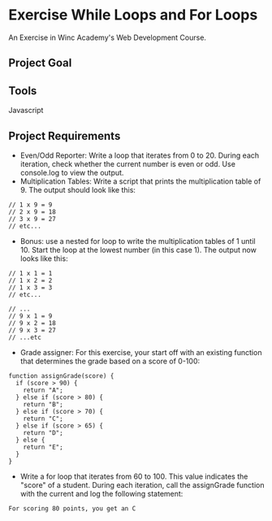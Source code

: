 # Exercise While Loops and For Loops
An Exercise in Winc Academy's Web Development Course.

## Project Goal

## Tools
Javascript

## Project Requirements
* Even/Odd Reporter: Write a loop that iterates from 0 to 20. During each iteration, check whether the current number is even or odd. Use console.log to view the output.
* Multiplication Tables: Write a script that prints the multiplication table of 9. The output should look like this:
```
// 1 x 9 = 9 
// 2 x 9 = 18 
// 3 x 9 = 27 
// etc...
```
* Bonus: use a nested for loop to write the multiplication tables of 1 until 10. Start the loop at the lowest number (in this case 1). The output now looks like this:
```
// 1 x 1 = 1 
// 1 x 2 = 2 
// 1 x 3 = 3 
// etc...

// ...
// 9 x 1 = 9 
// 9 x 2 = 18 
// 9 x 3 = 27
// ...etc 
```

* Grade assigner: For this exercise, your start off with an existing function that determines the grade based on a score of 0-100:
```
function assignGrade(score) {
  if (score > 90) {
    return "A";
  } else if (score > 80) {
    return "B";
  } else if (score > 70) {
    return "C";
  } else if (score > 65) {
    return "D";
  } else {
    return "E";
  }
}
```
* Write a for loop that iterates from 60 to 100. This value indicates the "score" of a student. During each iteration, call the assignGrade function with the current and log the following statement:
```
For scoring 80 points, you get an C
```
